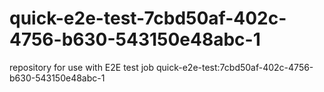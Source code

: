 # quick-e2e-test-7cbd50af-402c-4756-b630-543150e48abc-1
repository for use with E2E test job quick-e2e-test:7cbd50af-402c-4756-b630-543150e48abc-1
